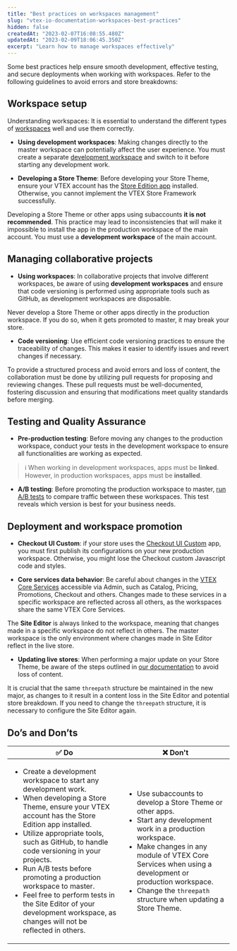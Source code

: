 ```yaml
---
title: "Best practices on workspaces management"
slug: "vtex-io-documentation-workspaces-best-practices"
hidden: false
createdAt: "2023-02-07T16:08:55.480Z"
updatedAt: "2023-02-09T18:06:45.350Z"
excerpt: "Learn how to manage workspaces effectively"
---
```


Some best practices help ensure smooth development, effective testing, and secure deployments when working with workspaces. Refer to the following guidelines to avoid errors and store breakdowns:

## Workspace setup

Understanding workspaces: It is essential to understand the different types of [workspaces](https://developers.vtex.com/docs/guides/vtex-io-documentation-workspace) well and use them correctly.

- **Using development workspaces**: Making changes directly to the master workspace can potentially affect the user experience. You must create a separate [development workspace](https://developers.vtex.com/docs/guides/vtex-io-documentation-creating-a-development-workspace/) and switch to it before starting any development work.

- **Developing a Store Theme**: Before developing your Store Theme, ensure your VTEX account has the [Store Edition app](https://developers.vtex.com/docs/guides/vtex-io-documentation-edition-app) installed. Otherwise, you cannot implement the VTEX Store Framework successfully.

Developing a Store Theme or other apps using subaccounts **it is not recommended**. This practice may lead to inconsistencies that will make it impossible to install the app in the production workspace of the main account. You must use a **development workspace** of the main account.

## Managing collaborative projects

- **Using workspaces**: In collaborative projects that involve different workspaces, be aware of using **development workspaces** and ensure that code versioning is performed using appropriate tools such as GitHub, as development workspaces are disposable.

Never develop a Store Theme or other apps directly in the production workspace. If you do so, when it gets promoted to master, it may break your store.

- **Code versioning**: Use efficient code versioning practices to ensure the traceability of changes. This makes it easier to identify issues and revert changes if necessary.

To provide a structured process and avoid errors and loss of content, the collaboration must be done by utilizing pull requests for proposing and reviewing changes. These pull requests must be well-documented, fostering discussion and ensuring that modifications meet quality standards before merging.

## Testing and Quality Assurance

- **Pre-production testing**: Before moving any changes to the production workspace, conduct your tests in the development workspace to ensure all functionalities are working as expected.

>ℹ️ When working in development workspaces, apps must be **linked**. However, in production workspaces, apps must be **installed**.

- **A/B testing**: Before promoting the production workspace to master, [run A/B tests](https://developers.vtex.com/docs/guides/vtex-io-documentation-running-native-ab-testing) to compare traffic between these workspaces. This test reveals which version is best for your business needs.

## Deployment and workspace promotion

- **Checkout UI Custom**: if your store uses the [Checkout UI Custom](https://developers.vtex.com/docs/guides/vtex-checkout-ui-custom-v0) app, you must first publish its configurations on your new production workspace. Otherwise, you might lose the Checkout custom Javascript code and styles.

- **Core services data behavior**: Be careful about changes in the [VTEX Core Services](https://developers.vtex.com/docs/guides/getting-started#vtex-core-services) accessible via Admin, such as Catalog, Pricing, Promotions, Checkout and others. Changes made to these services in a specific workspace are reflected across all others, as the workspaces share the same VTEX Core Services.

The **Site Editor** is always linked to the workspace, meaning that changes made in a specific workspace do not reflect in others. The master workspace is the only environment where changes made in Site Editor reflect in the live store.

- **Updating live stores**: When performing a major update on your Store Theme, be aware of the steps outlined in [our documentation](https://developers.vtex.com/docs/guides/vtex-io-documentation-migrating-cms-settings-after-major-update) to avoid loss of content.

It is crucial that the same `threepath` structure be maintained in the new major, as changes to it result in a content loss in the Site Editor and potential store breakdown. If you need to change the `threepath` structure, it is necessary to configure the Site Editor again.

## Do’s and Don’ts

|✅ Do|❌ Don't|
|-----|-------|
|<ul><li>Create a development workspace to start any development work.</li><li>When developing a Store Theme, ensure your VTEX account has the Store Edition app installed.</li><li>Utilize appropriate tools, such as GitHub, to handle code versioning in your projects.</li><li>Run A/B tests before promoting a production workspace to master.</li><li>Feel free to perform tests in the Site Editor of your development workspace, as changes will not be reflected in others.</li></ul>|<ul><li>Use subaccounts to develop a Store Theme or other apps.</li><li>Start any development work in a production workspace.</li><li>Make changes in any module of VTEX Core Services when using a development or production workspace.</li><li>Change the `threepath` structure when updating a Store Theme.</li></ul>|
